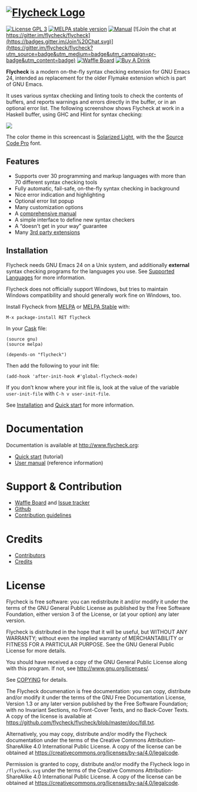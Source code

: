 # [![Flycheck Logo](https://raw.githubusercontent.com/flycheck/flycheck/master/doc/images/logo.png)](http://www.flycheck.org)

[![License GPL 3](https://img.shields.io/badge/license-GPL_3-blue.svg)][COPYING]
[![MELPA stable version](http://stable.melpa.org/packages/flycheck-badge.svg)](http://stable.melpa.org/#/flycheck)
[![Manual](https://img.shields.io/badge/manual-latest-green.svg)][manual]
[![Join the chat at https://gitter.im/flycheck/flycheck](https://badges.gitter.im/Join%20Chat.svg)](https://gitter.im/flycheck/flycheck?utm_source=badge&utm_medium=badge&utm_campaign=pr-badge&utm_content=badge)
[![Waffle Board](https://img.shields.io/badge/Board-ready-75AED9.svg)](https://waffle.io/flycheck/flycheck)
[![Buy A Drink](https://img.shields.io/badge/Paypal-Buy%20a%20Drink-blue.svg)](https://www.paypal.com/cgi-bin/webscr?cmd=_s-xclick&hosted_button_id=BYNRV4RY2WG7L)

**Flycheck** is a modern on-the-fly syntax checking extension for GNU Emacs 24,
intended as replacement for the older Flymake extension which is part of GNU
Emacs.

It uses various syntax checking and linting tools to check the contents of
buffers, and reports warnings and errors directly in the buffer, or in an
optional error list.  The following screenshow shows Flycheck at work in a
Haskell buffer, using GHC and Hlint for syntax checking:

![](https://raw.githubusercontent.com/flycheck/flycheck/master/doc/images/screencast.gif)

The color theme in this screencast is [Solarized Light][], with the the
[Source Code Pro][] font.

[Solarized Light]: https://github.com/bbatsov/solarized-emacs
[Source Code Pro]: https://github.com/adobe-fonts/source-code-pro
[COPYING]: https://github.com/flycheck/flycheck/blob/master/COPYING
[manual]: http://www.flycheck.org/manual/latest/index.html

Features
--------

- Supports over 30 programming and markup languages with more than 70 different
  syntax checking tools
- Fully automatic, fail-safe, on-the-fly syntax checking in background
- Nice error indication and highlighting
- Optional error list popup
- Many customization options
- A [comprehensive manual][manual]
- A simple interface to define new syntax checkers
- A “doesn't get in your way” guarantee
- Many [3rd party extensions](http://flycheck.org/extensions.html)

Installation
------------

Flycheck needs GNU Emacs 24 on a Unix system, and additionally **external**
syntax checking programs for the languages you use.  See [Supported Languages][]
for more information.

Flycheck does not officially support Windows, but tries to maintain Windows
compatibility and should generally work fine on Windows, too.

Install Flycheck from [MELPA][] or [MELPA Stable][] with:

    M-x package-install RET flycheck

In your [Cask][] file:

    (source gnu)
    (source melpa)

    (depends-on "flycheck")

Then add the following to your init file:

    (add-hook 'after-init-hook #'global-flycheck-mode)

If you don’t know where your init file is, look at the value of the variable
`user-init-file` with `C-h v user-init-file`.

See [Installation][] and [Quick start][] for more information.

[MELPA]: http://melpa.org
[MELPA Stable]: http://stable.melpa.org
[Cask]: https://github.com/cask/cask
[Supported Languages]: http://www.flycheck.org/manual/latest/Supported-languages.html#Supported-languages
[Installation]: http://www.flycheck.org/manual/latest/Installation.html#Installation
[Quick start]: http://www.flycheck.org/manual/latest/Quickstart.html#Quickstart

Documentation
=============

Documentation is available at http://www.flycheck.org:

- [Quick start][] (tutorial)
- [User manual][] (reference information)

[User manual]: http://www.flycheck.org/manual/latest/Usage.html#Usage

Support & Contribution
======================

- [Waffle Board][] and [Issue tracker][]
- [Github][]
- [Contribution guidelines][]

[Waffle Board]: http://waffle.io/flycheck/flycheck
[Issue tracker]: https://github.com/flycheck/flycheck/issues
[Github]: https://github.com/flycheck/flycheck
[Contribution guidelines]: https://github.com/flycheck/flycheck/blob/master/CONTRIBUTING.md

Credits
=======

- [Contributors][]
- [Credits][]

[Contributors]: https://github.com/flycheck/flycheck/graphs/contributors
[Credits]: https://github.com/flycheck/flycheck/blob/master/CREDITS.md

License
=======

Flycheck is free software: you can redistribute it and/or modify it under the
terms of the GNU General Public License as published by the Free Software
Foundation, either version 3 of the License, or (at your option) any later
version.

Flycheck is distributed in the hope that it will be useful, but WITHOUT ANY
WARRANTY; without even the implied warranty of MERCHANTABILITY or FITNESS FOR A
PARTICULAR PURPOSE.  See the GNU General Public License for more details.

You should have received a copy of the GNU General Public License along with
this program.  If not, see <http://www.gnu.org/licenses/>.

See [COPYING][] for details.

The Flycheck documenation is free documentation: you can copy, distribute and/or
modify it under the terms of the GNU Free Documentation License, Version 1.3 or
any later version published by the Free Software Foundation; with no Invariant
Sections, no Front-Cover Texts, and no Back-Cover Texts.  A copy of the license
is available at <https://github.com/flycheck/flycheck/blob/master/doc/fdl.txt>.

Alternatively, you may copy, distribute and/or modify the Flycheck documentation
under the terms of the Creative Commons Attribution-ShareAlike 4.0 International
Public License.  A copy of the license can be obtained at
<https://creativecommons.org/licenses/by-sa/4.0/legalcode>.

Permission is granted to copy, distribute and/or modify the Flycheck logo in
`/flycheck.svg` under the terms of the Creative Commons Attribution-ShareAlike
4.0 International Public License.  A copy of the license can be obtained at
<https://creativecommons.org/licenses/by-sa/4.0/legalcode>.
